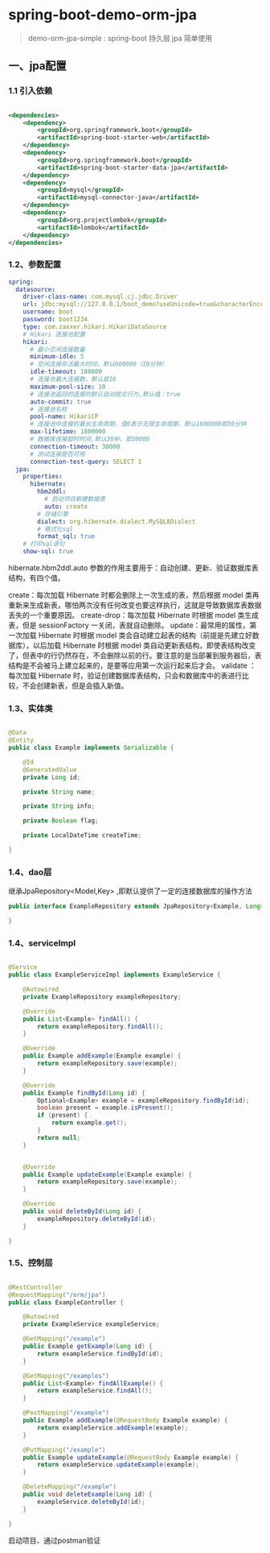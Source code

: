 # spring-boot-demo-orm-jpa

> demo-orm-jpa-simple : spring-boot 持久层 jpa 简单使用

## 一、jpa配置

### 1.1 引入依赖

```xml

<dependencies>
    <dependency>
        <groupId>org.springframework.boot</groupId>
        <artifactId>spring-boot-starter-web</artifactId>
    </dependency>
    <dependency>
        <groupId>org.springframework.boot</groupId>
        <artifactId>spring-boot-starter-data-jpa</artifactId>
    </dependency>
    <dependency>
        <groupId>mysql</groupId>
        <artifactId>mysql-connector-java</artifactId>
    </dependency>
    <dependency>
        <groupId>org.projectlombok</groupId>
        <artifactId>lombok</artifactId>
    </dependency>
</dependencies>
```

### 1.2、参数配置

```yaml
spring:
  datasource:
    driver-class-name: com.mysql.cj.jdbc.Driver
    url: jdbc:mysql://127.0.0.1/boot_demo?useUnicode=true&characterEncoding=UTF-8&useSSL=false&autoReconnect=true&failOverReadOnly=false&serverTimezone=GMT%2B8
    username: boot
    password: boot1234
    type: com.zaxxer.hikari.HikariDataSource
    # Hikari 连接池配置
    hikari:
      # 最小空闲连接数量
      minimum-idle: 5
      # 空闲连接存活最大时间，默认600000（10分钟）
      idle-timeout: 180000
      # 连接池最大连接数，默认是10
      maximum-pool-size: 10
      # 连接池返回的连接的默认自动提交行为,默认值：true
      auto-commit: true
      # 连接池名称
      pool-name: HikariCP
      # 连接池中连接的最长生命周期，值0表示无限生命周期，默认1800000即30分钟
      max-lifetime: 1800000
      # 数据库连接超时时间,默认30秒，即30000
      connection-timeout: 30000
      # 测试连接是否可用
      connection-test-query: SELECT 1
  jpa:
    properties:
      hibernate:
        hbm2ddl:
          # 启动项目新建数据表
          auto: create
        # 存储引擎
        dialect: org.hibernate.dialect.MySQL8Dialect
        # 格式化sql
        format_sql: true
    # 打印sql语句
    show-sql: true
```

hibernate.hbm2ddl.auto 参数的作用主要用于：自动创建、更新、验证数据库表结构，有四个值。

create：每次加载 Hibernate 时都会删除上一次生成的表，然后根据 model 类再重新来生成新表，哪怕两次没有任何改变也要这样执行，这就是导致数据库表数据丢失的一个重要原因。 create-drop：每次加载
Hibernate 时根据 model 类生成表，但是 sessionFactory 一关闭，表就自动删除。 update：最常用的属性，第一次加载 Hibernate 时根据 model
类会自动建立起表的结构（前提是先建立好数据库），以后加载 Hibernate 时根据 model
类自动更新表结构，即使表结构改变了，但表中的行仍然存在，不会删除以前的行。要注意的是当部署到服务器后，表结构是不会被马上建立起来的，是要等应用第一次运行起来后才会。 validate ：每次加载 Hibernate
时，验证创建数据库表结构，只会和数据库中的表进行比较，不会创建新表，但是会插入新值。

### 1.3、实体类

```java

@Data
@Entity
public class Example implements Serializable {

    @Id
    @GeneratedValue
    private Long id;

    private String name;

    private String info;

    private Boolean flag;

    private LocalDateTime createTime;

}
```

### 1.4、dao层

继承JpaRepository<Model,Key> ,即默认提供了一定的连接数据库的操作方法

```java
public interface ExampleRepository extends JpaRepository<Example, Long> {

}
```

### 1.4、serviceImpl

```java

@Service
public class ExampleServiceImpl implements ExampleService {

    @Autowired
    private ExampleRepository exampleRepository;

    @Override
    public List<Example> findAll() {
        return exampleRepository.findAll();
    }

    @Override
    public Example addExample(Example example) {
        return exampleRepository.save(example);
    }

    @Override
    public Example findById(Long id) {
        Optional<Example> example = exampleRepository.findById(id);
        boolean present = example.isPresent();
        if (present) {
            return example.get();
        }
        return null;
    }


    @Override
    public Example updateExample(Example example) {
        return exampleRepository.save(example);
    }

    @Override
    public void deleteById(Long id) {
        exampleRepository.deleteById(id);
    }

}
```

### 1.5、控制层

```java

@RestController
@RequestMapping("/orm/jpa")
public class ExampleController {

    @Autowired
    private ExampleService exampleService;

    @GetMapping("/example")
    public Example getExample(Long id) {
        return exampleService.findById(id);
    }

    @GetMapping("/examples")
    public List<Example> findAllExample() {
        return exampleService.findAll();
    }

    @PostMapping("/example")
    public Example addExample(@RequestBody Example example) {
        return exampleService.addExample(example);
    }

    @PutMapping("/example")
    public Example updateExample(@RequestBody Example example) {
        return exampleService.updateExample(example);
    }

    @DeleteMapping("/example")
    public void deleteExample(Long id) {
        exampleService.deleteById(id);
    }

}
```

启动项目、通过postman验证